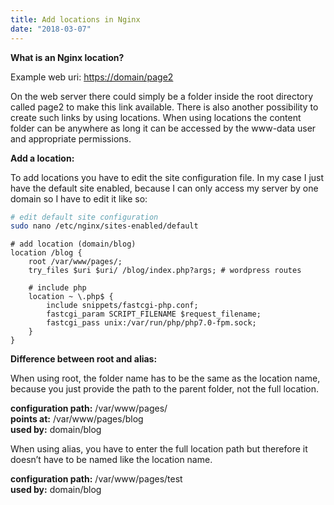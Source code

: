 ```yaml
---
title: Add locations in Nginx
date: "2018-03-07"
---
```


**What is an Nginx location?**

Example web uri: <https://domain/page2>

On the web server there could simply be a folder inside the root directory called page2 to make this link available.
There is also another possibility to create such links by using locations.
When using locations the content folder can be anywhere as long it can be accessed by the www-data user and appropriate permissions.

**Add a location:**

To add locations you have to edit the site configuration file.
In my case I just have the default site enabled, because I can only access my server by one domain so I have to edit it like so:

```bash
# edit default site configuration
sudo nano /etc/nginx/sites-enabled/default
```

```nginx
# add location (domain/blog)
location /blog {
    root /var/www/pages/;
    try_files $uri $uri/ /blog/index.php?args; # wordpress routes

    # include php
    location ~ \.php$ {
        include snippets/fastcgi-php.conf;
        fastcgi_param SCRIPT_FILENAME $request_filename;
        fastcgi_pass unix:/var/run/php/php7.0-fpm.sock;
    }
}
```

**Difference between root and alias:**

When using root, the folder name has to be the same as the location name, because you just provide the path to the parent folder, not the full location.

**configuration path:** /var/www/pages/  
**points at:** /var/www/pages/blog  
**used by:** domain/blog

When using alias, you have to enter the full location path but therefore it doesn’t have to be named like the location name.

**configuration path:** /var/www/pages/test  
**used by:** domain/blog
